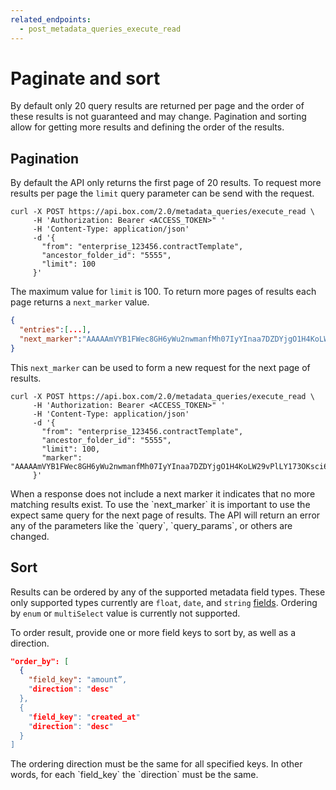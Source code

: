 ```yaml
---
related_endpoints:
  - post_metadata_queries_execute_read
---
```


# Paginate and sort

By default only 20 query results are returned per page and the order of these
results is not guaranteed and may change. Pagination and sorting allow for
getting more results and defining the order of the results.

## Pagination

By default the API only returns the first page of 20 results. To request more
results per page the `limit` query parameter can be send with the request.

```curl
curl -X POST https://api.box.com/2.0/metadata_queries/execute_read \
     -H 'Authorization: Bearer <ACCESS_TOKEN>" '
     -H 'Content-Type: application/json'
     -d '{
       "from": "enterprise_123456.contractTemplate",
       "ancestor_folder_id": "5555",
       "limit": 100
     }'
```

The maximum value for `limit` is 100. To return more pages of results each page
returns a `next_marker` value.

```json
{
  "entries":[...],
  "next_marker":"AAAAAmVYB1FWec8GH6yWu2nwmanfMh07IyYInaa7DZDYjgO1H4KoLW29vPlLY173OKsci6h6xGh61gG73gnaxoS+o0BbI1/h6le6cikjlupVhASwJ2Cj0tOD9wlnrUMHHw3/ISf+uuACzrOMhN6d5fYrbidPzS6MdhJOejuYlvsg4tcBYzjauP3+VU51p77HFAIuObnJT0ff"
}
```

This `next_marker` can be used to form a new request for the next page of
results.

```curl
curl -X POST https://api.box.com/2.0/metadata_queries/execute_read \
     -H 'Authorization: Bearer <ACCESS_TOKEN>" '
     -H 'Content-Type: application/json'
     -d '{
       "from": "enterprise_123456.contractTemplate",
       "ancestor_folder_id": "5555",
       "limit": 100,
       "marker": "AAAAAmVYB1FWec8GH6yWu2nwmanfMh07IyYInaa7DZDYjgO1H4KoLW29vPlLY173OKsci6h6xGh61gG73gnaxoS+o0BbI1/h6le6cikjlupVhASwJ2Cj0tOD9wlnrUMHHw3/ISf+uuACzrOMhN6d5fYrbidPzS6MdhJOejuYlvsg4tcBYzjauP3+VU51p77HFAIuObnJT0ff"
     }'
```

<Message notice>
  When a response does not include a next marker it indicates that no more
  matching results exist.
</Message>

<Message warning>
  To use the `next_marker` it is important to use the expect same query for the
  next page of results. The API will return an error any of the parameters like
  the `query`, `query_params`, or others are changed. 
</Message>

## Sort

Results can be ordered by any of the supported metadata field types. These only
supported types currently are `float`, `date`, and `string`
[fields][metadata-fields]. Ordering by `enum` or `multiSelect` value is
currently not supported.

To order result, provide one or more field keys to sort by, as well as a
direction.

```json
"order_by": [
  {
    "field_key": "amount”,
    "direction": "desc"
  },
  {
    "field_key": "created_at"
    "direction": "desc"
  }
]
```

<Message warning>
  The ordering direction must be the same for all ​​specified keys. In other
  words, for each `field_key` the `direction` must be the same.
</Message>

[metadata-fields]: g://metadata/fields
